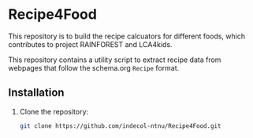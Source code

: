 # Recipe4Food
This repository is to build the recipe calcuators for different foods, which contributes to project RAINFOREST and LCA4kids.  


This repository contains a utility script to extract recipe data from webpages that follow the schema.org `Recipe` format.

## Installation

1. Clone the repository:
   ```bash
   git clone https://github.com/indecol-ntnu/Recipe4Food.git
